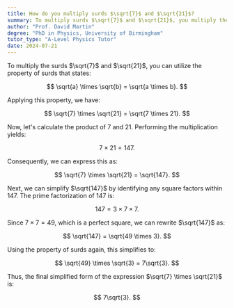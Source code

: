 ```yaml
---
title: How do you multiply surds $\sqrt{7}$ and $\sqrt{21}$?
summary: To multiply surds $\sqrt{7}$ and $\sqrt{21}$, you multiply the numbers inside the square roots; $\sqrt{7} * \sqrt{21} = \sqrt{147}$.
author: "Prof. David Martin"
degree: "PhD in Physics, University of Birmingham"
tutor_type: "A-Level Physics Tutor"
date: 2024-07-21
---
```


To multiply the surds $\sqrt{7}$ and $\sqrt{21}$, you can utilize the property of surds that states:

$$
\sqrt{a} \times \sqrt{b} = \sqrt{a \times b}.
$$

Applying this property, we have:

$$
\sqrt{7} \times \sqrt{21} = \sqrt{7 \times 21}.
$$

Now, let's calculate the product of $7$ and $21$. Performing the multiplication yields:

$$
7 \times 21 = 147.
$$

Consequently, we can express this as:

$$
\sqrt{7} \times \sqrt{21} = \sqrt{147}.
$$

Next, we can simplify $\sqrt{147}$ by identifying any square factors within $147$. The prime factorization of $147$ is:

$$
147 = 3 \times 7 \times 7.
$$

Since $7 \times 7 = 49$, which is a perfect square, we can rewrite $\sqrt{147}$ as:

$$
\sqrt{147} = \sqrt{49 \times 3}.
$$

Using the property of surds again, this simplifies to:

$$
\sqrt{49} \times \sqrt{3} = 7\sqrt{3}.
$$

Thus, the final simplified form of the expression $\sqrt{7} \times \sqrt{21}$ is:

$$
7\sqrt{3}.
$$
    